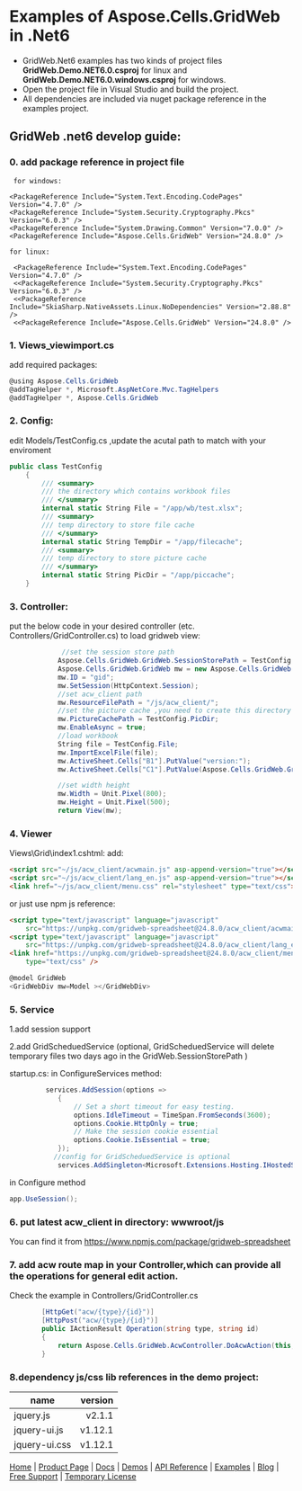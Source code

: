 # Examples of Aspose.Cells.GridWeb in .Net6


* GridWeb.Net6 examples has two kinds of project files  **GridWeb.Demo.NET6.0.csproj** for linux and **GridWeb.Demo.NET6.0.windows.csproj** for windows.
* Open the  project file in Visual Studio and build the project.
* All dependencies are included via nuget package reference in the examples project. 

## GridWeb .net6 develop guide:
### 0. add package reference in project file
     for windows:

    <PackageReference Include="System.Text.Encoding.CodePages" Version="4.7.0" />
    <PackageReference Include="System.Security.Cryptography.Pkcs" Version="6.0.3" />
    <PackageReference Include="System.Drawing.Common" Version="7.0.0" />
    <PackageReference Include="Aspose.Cells.GridWeb" Version="24.8.0" />

    for linux:

     <PackageReference Include="System.Text.Encoding.CodePages" Version="4.7.0" />
     <<PackageReference Include="System.Security.Cryptography.Pkcs" Version="6.0.3" />
     <<PackageReference Include="SkiaSharp.NativeAssets.Linux.NoDependencies" Version="2.88.8" />
     <<PackageReference Include="Aspose.Cells.GridWeb" Version="24.8.0" />
    

### 1. Views\_viewimport.cs
add required packages:
~~~c#
@using Aspose.Cells.GridWeb
@addTagHelper *, Microsoft.AspNetCore.Mvc.TagHelpers
@addTagHelper *, Aspose.Cells.GridWeb
~~~

### 2. Config:
edit Models/TestConfig.cs ,update the acutal path to match with your enviroment
~~~c#
public class TestConfig
    {
        /// <summary>
        /// the directory which contains workbook files
        /// </summary>
        internal static String File = "/app/wb/test.xlsx";
        /// <summary>
        /// temp directory to store file cache
        /// </summary>
        internal static String TempDir = "/app/filecache";
        /// <summary>
        /// temp directory to store picture cache
        /// </summary>
        internal static String PicDir = "/app/piccache";
    }
~~~
### 3. Controller:
put the below code in your desired controller (etc. Controllers/GridController.cs) to load gridweb view:
~~~c#           
             //set the session store path
            Aspose.Cells.GridWeb.GridWeb.SessionStorePath = TestConfig.TempDir;
            Aspose.Cells.GridWeb.GridWeb mw = new Aspose.Cells.GridWeb.GridWeb();
            mw.ID = "gid";
            mw.SetSession(HttpContext.Session);
            //set acw_client path
            mw.ResourceFilePath = "/js/acw_client/";
            //set the picture cache ,you need to create this directory
            mw.PictureCachePath = TestConfig.PicDir;
            mw.EnableAsync = true;
            //load workbook
            String file = TestConfig.File;
            mw.ImportExcelFile(file);
            mw.ActiveSheet.Cells["B1"].PutValue("version:");
            mw.ActiveSheet.Cells["C1"].PutValue(Aspose.Cells.GridWeb.GridWeb.GetVersion());

            //set width height
            mw.Width = Unit.Pixel(800);
            mw.Height = Unit.Pixel(500);
            return View(mw);
~~~

### 4. Viewer 
Views\Grid\index1.cshtml:
add:
~~~html
<script src="~/js/acw_client/acwmain.js" asp-append-version="true"></script>
<script src="~/js/acw_client/lang_en.js" asp-append-version="true"></script>
<link href="~/js/acw_client/menu.css" rel="stylesheet" type="text/css">
~~~
or just use npm js reference:
~~~html
<script type="text/javascript" language="javascript"
	src="https://unpkg.com/gridweb-spreadsheet@24.8.0/acw_client/acwmain.js?t=202209"></script>
<script type="text/javascript" language="javascript"
	src="https://unpkg.com/gridweb-spreadsheet@24.8.0/acw_client/lang_en.js"></script>
<link href="https://unpkg.com/gridweb-spreadsheet@24.8.0/acw_client/menu.css" rel="stylesheet"
	type="text/css" />
~~~

~~~c#
@model GridWeb
<GridWebDiv mw=Model ></GridWebDiv>
~~~
 
### 5. Service
1.add session support 

2.add  GridScheduedService (optional, GridScheduedService will delete temporary files two days ago in the GridWeb.SessionStorePath )

 startup.cs:
 in ConfigureServices method:
~~~c#
         services.AddSession(options =>
            {
                // Set a short timeout for easy testing.
                options.IdleTimeout = TimeSpan.FromSeconds(3600);
                options.Cookie.HttpOnly = true;
                // Make the session cookie essential
                options.Cookie.IsEssential = true;
            });
           //config for GridScheduedService is optional
            services.AddSingleton<Microsoft.Extensions.Hosting.IHostedService, GridScheduedService>();
~~~
in Configure method
~~~c#
app.UseSession();
~~~ 

### 6. put latest acw_client in directory: wwwroot/js
You can find it from https://www.npmjs.com/package/gridweb-spreadsheet

### 7. add   acw route map in your Controller,which can provide all the  operations for general edit action.
   Check the example in Controllers/GridController.cs
~~~c#
        [HttpGet("acw/{type}/{id}")]
        [HttpPost("acw/{type}/{id}")]
        public IActionResult Operation(string type, string id)
        {
            return Aspose.Cells.GridWeb.AcwController.DoAcwAction(this, type, id);
        }
~~~ 

 


### 8.dependency js/css lib references in the demo project:
 
| name        | version    |  
| --------   | -----:   | 
| jquery.js        |  v2.1.1     |  
| jquery-ui.js       | v1.12.1    |    
| jquery-ui.css        |  v1.12.1      |  

[Home](https://www.aspose.com/) | [Product Page](https://products.aspose.com/cells/net) | [Docs](https://docs.aspose.com/cells/net/) | [Demos](https://products.aspose.app/cells/family) | [API Reference](https://apireference.aspose.com/cells/net) | [Examples](https://github.com/aspose-cells/Aspose.Cells-for-.NET) | [Blog](https://blog.aspose.com/category/cells/) | [Free Support](https://forum.aspose.com/c/cells) |  [Temporary License](https://purchase.aspose.com/temporary-license)
